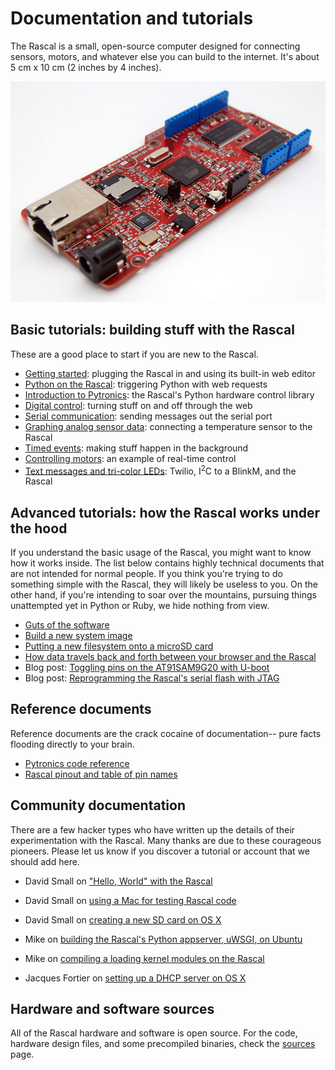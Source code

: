 # Documentation and tutorials #

The Rascal is a small, open-source computer designed for connecting sensors, motors, and whatever else you can build to the internet. It's about 5 cm x 10 cm (2 inches by 4 inches).

<img src="/img/rascal-0.6-beta-2011-02-26.jpg" alt="The Rascal" width="820px">

## Basic tutorials: building stuff with the Rascal ##

These are a good place to start if you are new to the Rascal.

* [Getting started][4]: plugging the Rascal in and using its built-in web editor
* [Python on the Rascal][19]: triggering Python with web requests
* [Introduction to Pytronics][16]: the Rascal's Python hardware control library
* [Digital control][7]: turning stuff on and off through the web
* [Serial communication][8]: sending messages out the serial port
* [Graphing analog sensor data][9]: connecting a temperature sensor to the Rascal
* [Timed events][18]: making stuff happen in the background
* [Controlling motors][20]: an example of real-time control
* [Text messages and tri-color LEDs][15]: Twilio, I<sup>2</sup>C to a BlinkM, and the Rascal

## Advanced tutorials: how the Rascal works under the hood ##

If you understand the basic usage of the Rascal, you might want to know how it works inside. The list below contains highly technical documents that are not intended for normal people. If you think you're trying to do something simple with the Rascal, they will likely be useless to you. On the other hand, if you're intending to soar over the mountains, pursuing things unattempted yet in Python or Ruby, we hide nothing from view.

* [Guts of the software][1]
* [Build a new system image][2]
* [Putting a new filesystem onto a microSD card][12]
* [How data travels back and forth between your browser and the Rascal][17]
* Blog post: [Toggling pins on the AT91SAM9G20 with U-boot][5]
* Blog post: [Reprogramming the Rascal's serial flash with JTAG][6]

## Reference documents ##

Reference documents are the crack cocaine of documentation-- pure facts flooding directly to your brain.

* [Pytronics code reference][11]
* [Rascal pinout and table of pin names][13]

## Community documentation ##

There are a few hacker types who have written up the details of their experimentation with the Rascal. Many thanks are due to these courageous pioneers. Please let us know if you discover a tutorial or account that we should add here.

* David Small on ["Hello, World" with the Rascal][21]
* David Small on [using a Mac for testing Rascal code][22]
* David Small on [creating a new SD card on OS X][23]

* Mike on [building the Rascal's Python appserver, uWSGI, on Ubuntu][24]
* Mike on [compiling a loading kernel modules on the Rascal][25]

* Jacques Fortier on [setting up a DHCP server on OS X][26]

## Hardware and software sources ##

All of the Rascal hardware and software is open source. For the code, hardware design files, and some precompiled binaries, check the [sources][3] page.

[1]: /docs/software-guts.html
[2]: /docs/build-guide.html
[3]: /docs/sources.html
[4]: /docs/basic-tutorial-getting-started.html
[5]: /blog/2011/01/07/toggling-pins-on-the-at91sam9g20-with-u-boot/
[6]: /blog/2010/09/28/rascal-0.3-in-the-works/
[7]: /docs/basic-tutorial-digital-control.html
[8]: /docs/basic-tutorial-serial-communication.html
[9]: /docs/basic-tutorial-reading-sensors.html
[10]: /docs/basic-tutorial-controlling-motors.html
[11]: /docs/pytronics-code-reference.html
[12]: /docs/advanced-tutorial-new-filesystem-onto-microsd-card.html
[13]: /docs/pinout.html
[14]: /docs/basic-tutorial-getting-started-even-more.html
[15]: /docs/basic-tutorial-responding-to-text-messages.html
[16]: /docs/basic-tutorial-pytronics.html
[17]: /docs/browser-server-loop.html
[18]: /docs/basic-tutorial-timers.html
[19]: /docs/basic-tutorial-python-on-the-rascal.html
[20]: /docs/basic-tutorial-controlling-motors.html
[21]: http://blog.hlh.co.uk/2012/02/07/hello-world-2/
[22]: http://blog.hlh.co.uk/2012/02/04/setting-up-a-mac-as-a-rascal-development-system/
[23]: http://blog.hlh.co.uk/2012/01/23/mac-os-x-lion-and-creating-a-new-rascal-ext3-microsd-card/
[24]: http://goelzer.com/blog/2012/01/25/building-uwsgi-on-ubuntu-11-xx/
[25]: http://goelzer.com/blog/2012/01/22/compiling-and-loading-kernel-modules-on-the-rascal/
[26]: http://www.jacquesf.com/2011/04/mac-os-x-dhcp-server/